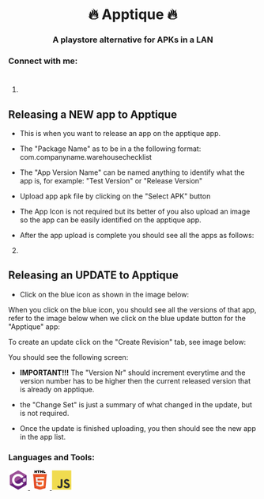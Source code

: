 <h1 align="center">🔥 Apptique 🔥</h1>
<h3 align="center">A playstore alternative for APKs in a LAN</h3>

<h3 align="left">Connect with me:</h3>
<p align="left">

#


1.
## **Releasing a NEW app to Apptique**


- This is when you want to release an app on the apptique app.

- The "Package Name" as to be in a the following format: com.companyname.warehousechecklist

- The "App Version Name" can be named anything to identify what the app is, for example: "Test Version" or "Release Version"

- Upload app apk file by clicking on the "Select APK" button

- The App Icon is not required but its better of you also upload an image so the app can be easily identified on the apptique app.

- After the app upload is complete you should see all the apps as follows:

2.
## **Releasing an UPDATE to Apptique**

- Click on the blue icon as shown in the image below:


When you click on the blue icon, you should see all the versions of that app, refer to the image below when we click on the blue update button for the "Apptique" app:


To create an update click on the "Create Revision" tab, see image below:


You should see the following screen:

- **IMPORTANT!!!** The "Version Nr" should increment everytime and the version number has to be higher then the current released version that is already on apptique.
- the "Change Set" is just a summary of what changed in the update, but is not required.

- Once the update is finished uploading, you then should see the new app in the app list.
</p>

<h3 align="left">Languages and Tools:</h3>
<p align="left"> <a href="https://www.w3schools.com/cs/" target="_blank" rel="noreferrer"> <img src="https://raw.githubusercontent.com/devicons/devicon/master/icons/csharp/csharp-original.svg" alt="csharp" width="40" height="40"/> </a> <a href="https://www.w3.org/html/" target="_blank" rel="noreferrer"> <img src="https://raw.githubusercontent.com/devicons/devicon/master/icons/html5/html5-original-wordmark.svg" alt="html5" width="40" height="40"/> </a> <a href="https://developer.mozilla.org/en-US/docs/Web/JavaScript" target="_blank" rel="noreferrer"> <img src="https://raw.githubusercontent.com/devicons/devicon/master/icons/javascript/javascript-original.svg" alt="javascript" width="40" height="40"/> </a> </p>

